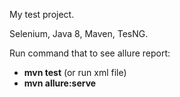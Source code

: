 My test project.

Selenium, Java 8, Maven, TesNG.

Run command that to see allure report:
- **mvn test** (or  run xml file)
- **mvn allure:serve**

